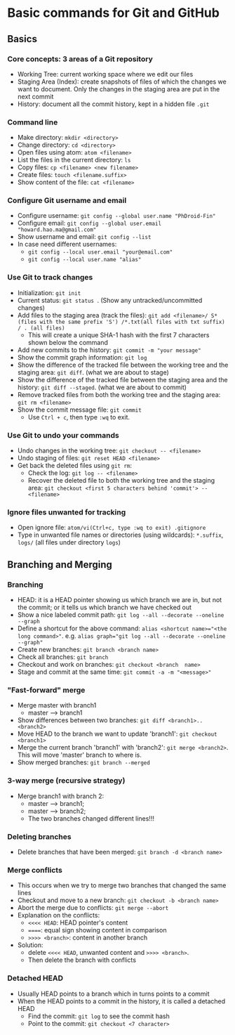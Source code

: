 # Basic commands for Git and GitHub

## Basics
### Core concepts: 3 areas of a Git repository
  * Working Tree: current working space where we edit our files
  * Staging Area (Index): create snapshots of files of which the changes we want to document. Only the changes in the staging area are put in the next commit
  * History: document all the commit history, kept in a hidden file `.git`

### Command line
  * Make directory: `mkdir <directory>`
  * Change directory: `cd <directory>`
  * Open files using atom: `atom <filename>`
  * List the files in the current directory: `ls`
  * Copy files: `cp <filename> <new filename>`
  * Create files: `touch <filename.suffix>`
  * Show content of the file: `cat <filename>`

### Configure Git username and email
  * Configure username: `git config --global user.name "PhDroid-Fin"`
  * Configure email: `git config --global user.email "howard.hao.ma@gmail.com"`
  * Show username and email: `git config --list`
  * In case need different usernames:     
    * `git config --local user.email "your@email.com"`
    * `git config --local user.name "alias"`

### Use Git to track changes
  * Initialization: `git init`
  * Current status: `git status `. (Show any untracked/uncommitted changes)
  * Add files to the staging area (track the files): `git add <filename>/ S* (files with the same prefix 'S') /*.txt(all files with txt suffix) / . (all files)`
    * This will create a unique SHA-1 hash with the first 7 characters shown below the command
  * Add new commits to the history: `git commit -m "your message"
`
  * Show the commit graph information: `git log `
  * Show the difference of the tracked file between the working tree and the staging area: `git diff`. (what we are about to stage)
  * Show the difference of the tracked file between the staging area and the history: `git diff --staged`. (what we are about to commit)
  * Remove tracked files from both the working tree and the staging area: `git rm <filename>`
  * Show the commit message file: `git commit`
    * Use `Ctrl + c`, then type `:wq` to exit.

### Use Git to undo your commands
  * Undo changes in the working tree: `git checkout -- <filename>`
  * Undo staging of files: `git reset HEAD <filename>`
  * Get back the deleted files using `git rm`:
    * Check the log: `git log -- <filename>`
    * Recover the deleted file to both the working tree and the staging area: `git checkout <first 5 characters behind 'commit'> -- <filename>`

### Ignore files unwanted for tracking
  * Open ignore file: `atom/vi(Ctrl+c, type :wq to exit) .gitignore`
  * Type in unwanted file names or directories (using wildcards): `*.suffix`, `logs/` (all files under directory `logs`)

## Branching and Merging
### Branching
  * HEAD: it is a HEAD pointer showing us which branch we are in, but not the commit; or it tells us which branch we have checked out
  * Show a nice labeled commit path: `git log --all --decorate --oneline --graph`
  * Define a shortcut for the above command: `alias <shortcut name>="<the long command>"`. e.g. `alias graph="git log --all --decorate --oneline --graph"`
  * Create new branches: `git branch <branch name>`
  * Check all branches: `git branch`
  * Checkout and work on branches: `git checkout <branch  name>`
  * Stage and commit at the same time: `git commit -a -m "<message>"`
### "Fast-forward" merge
  * Merge master with branch1
    * master --> branch1
  * Show differences between two branches: `git diff <branch1>..<branch2>`
  * Move HEAD to the branch we want to update 'branch1': `git checkout <branch1>`
  * Merge the current branch 'branch1' with 'branch2': `git merge <branch2>`. This will move 'master' branch to where <branch name> is.
  * Show merged branches: `git branch --merged`
### 3-way merge (recursive strategy)
  * Merge branch1 with branch 2:
    * master --> branch1;
    * master --> branch2;
    * The two branches changed different lines!!!
### Deleting branches
  * Delete branches that have been merged: `git branch -d <branch name>`
### Merge conflicts
  * This occurs when we try to merge two branches that changed the same lines
  * Checkout and move to a new branch: `git checkout -b <branch name>`
  * Abort the merge due to conflicts: `git merge --abort`
  * Explanation on the conflicts:
    * `<<<< HEAD`: HEAD pointer's content
    * `====`: equal sign showing content in comparison
    * `>>>> <branch>`: content in another branch
  * Solution:
    * delete `<<<< HEAD`, unwanted content and `>>>> <branch>`.
    * Then delete the branch with conflicts

### Detached HEAD
  * Usually HEAD points to a branch which in turns points to a commit
  * When the HEAD points to a commit in the history, it is called a detached HEAD
    * Find the commit: `git log` to see the commit hash
    * Point to the commit: `git checkout <7 character>`
